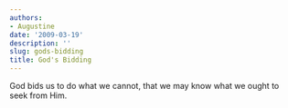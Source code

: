 ```yaml
---
authors:
- Augustine
date: '2009-03-19'
description: ''
slug: gods-bidding
title: God's Bidding
---
```

God bids us to do what we cannot, that we may know what we ought to seek from Him.



